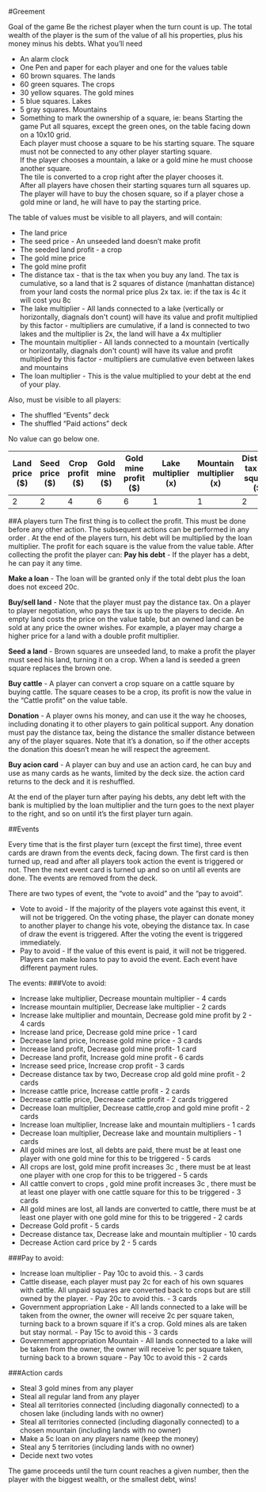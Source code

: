 #Greement

Goal of the game
Be the richest player when the turn count is up. The total wealth of the player is the sum of the value of all his 
properties, plus his money minus his debts.
What you’ll need
- An alarm clock
- One Pen and paper for each player and one for the values table
- 60 brown squares. The lands
- 60 green squares. The crops
- 30 yellow squares. The gold mines
- 5 blue squares. Lakes
- 5 gray squares. Mountains
- Something to mark the ownership of a square, ie: beans
Starting the game
Put all squares, except the green ones, on the table facing down on a 10x10 grid.   
Each player must choose a square to be his starting square. The square must not be connected to any other 
player starting square.  
If the player chooses a mountain, a lake or a gold mine he must choose another square.  
The tile is converted to a crop right after the player chooses it.  
After all players have chosen their starting squares turn all squares up. The player will have to buy 
the chosen square, so if a player chose a gold mine or land, he will have to pay the starting price.   


The table of values must be visible to all players, and will contain:
- The land price
- The seed price - An unseeded land doesn’t make profit
- The seeded land profit - a crop
- The gold mine price
- The gold mine profit 
- The distance tax -   that is the tax when you buy any land. The tax is cumulative, so a land that 
is 2 squares of distance (manhattan distance) from your land costs the normal price plus 2x tax. ie: 
if the tax is 4c it will cost you 8c
- The lake multiplier  - All lands connected to a lake (vertically or horizontally, diagnals don't count) 
will have its value and profit multiplied by this factor - multipliers are cumulative, 
if a land is connected to two lakes and the multiplier is 2x, the land will have a 4x multiplier
- The mountain multiplier - All lands connected to a mountain (vertically or horizontally, diagnals 
don't count) will have its value and profit multiplied by this factor - multipliers are 
cumulative even between lakes and mountains
- The loan multiplier - This is the value multiplied to your debt at the end of your play.

Also, must be visible to all players:
- The shuffled “Events” deck
- The shuffled “Paid actions” deck

No value can go below one.

|Land price ($)|Seed price ($)|Crop profit ($)|Gold mine ($)|Gold mine profit ($)|Lake multiplier (x)|Mountain multiplier (x)|Distance tax(per square) ($)|Loan multiplier (x)|Cattle price ($)|Cattle profit ($)|Action card ($)|
|--------------|--------------|---------------|-------------|--------------------|-------------------|-----------------------|----------------------------|-------------------|----------------|-----------------|---------------|
|2             |2             |4              |6            |6                   |1                  |1                      |2                           |2                  |8               |8                |15             |

##A players turn
The first thing is to collect the profit. This must be done before any 
other action. The subsequent
actions can be performed in any order . At the end of the players turn, his debt will be multiplied by 
the loan multiplier.
The profit for each square is the value from the value table. 
After collecting the profit the player can:
**Pay his debt** - If the player has a debt, he can pay it any time.  

**Make a loan** - The loan will be granted only if the total debt plus the loan does not exceed 20c.  

**Buy/sell land** - Note that the player must pay the distance tax. 
On a player to player negotiation, who pays the tax is up to the players to decide. An empty land costs 
the price on the value table, 
but an owned land can be sold at any price the owner wishes. For example, a player may charge a higher 
price for a land with a double profit multiplier.  

**Seed a land** - Brown squares are unseeded land, to make a profit the player must seed his land, turning 
it on a crop. When a land is seeded a green square replaces the brown one.  

**Buy cattle** - A player can convert a crop square on a cattle square by buying cattle. The square ceases to 
be a crop, its profit is now the value in the “Cattle profit” on the value table.  

**Donation** - A player owns his money, and can use it the way he chooses, including donating it to other 
players to gain political support. Any donation must pay the 
distance tax, being the distance the smaller distance between any of the player squares. Note that it’s a 
donation, so if the other accepts the donation this doesn’t 
mean he will respect the agreement.  

**Buy acion card** - A player can buy and use an action card, he can buy and use as many cards as he wants, 
limited by the deck size.  the action card returns to the deck and it is reshuffled.

At the end of the player turn after paying his debts, any debt left with the bank is multiplied by the loan 
multiplier and the turn goes to the next player to the right, and so on until it’s the first player turn again.

##Events

Every time that is the first player turn (except the first time), three event cards are drawn from the 
events deck, facing down. The first card is then turned up, 
read and after all players took action the event is triggered or not. Then the next event card is turned 
up and so on until all events are done. 
The events are removed from the deck.    

There are two types of event, the “vote to avoid” and the “pay to avoid”.
- Vote to avoid - If the majority of the players vote against this event, it will not be triggered. On the 
voting phase, the player can donate money to another 
player to change his vote, obeying the distance tax. In case of draw the event is triggered. After the 
voting the event is triggered immediately.
- Pay to avoid - If the value of this event is paid, it will not be triggered. Players can make loans to 
pay to avoid the event. Each event have different payment rules.

The events:
###Vote to avoid:
- Increase lake multiplier, Decrease mountain multiplier - 4 cards
- Increase mountain multiplier, Decrease lake multiplier  - 2 cards
- Increase lake multiplier and mountain, Decrease gold mine profit by 2 - 4 cards
- Increase land price, Decrease gold mine price - 1 card
- Decrease land price, Increase gold mine price - 3 cards
- Increase land profit, Decrease gold mine profit- 1 card
- Decrease land profit, Increase gold mine profit - 6 cards
- Increase seed price, Increase crop profit - 3 cards
- Decrease distance tax by two, Decrease crop ald gold mine profit - 2 cards
- Increase cattle price, Increase cattle profit - 2 cards
- Decrease cattle price, Decrease cattle profit - 2 cards triggered
- Decrease loan multiplier, Decrease cattle,crop and gold mine profit - 2 cards
- Increase loan multiplier, Increase lake and mountain multipliers - 1 cards
- Decrease loan multiplier, Decrease lake and mountain multipliers - 1 cards
- All gold mines are lost, all debts are paid, there must be at least one player with one gold mine for 
this to be triggered - 5 cards
- All crops are lost, gold mine profit increases 3c , there must be at least one player with one crop for 
this to be triggered - 5 cards
- All cattle convert to crops , gold mine profit increases 3c , there must be at least one player with one 
cattle square for this to be triggered - 3 cards
- All gold mines are lost, all lands are converted to cattle, there must be at least one player with one 
gold mine for this to be triggered - 2 cards
- Decrease Gold profit - 5 cards
- Decrease distance tax, Decrease lake and mountain multiplier - 10  cards
- Decrease Action card price by 2 - 5 cards

###Pay to avoid:
- Increase loan multiplier - Pay 10c to avoid this. - 3 cards
- Cattle disease, each player must pay 2c for each of his own squares with cattle. All unpaid squares are 
converted back to crops but are still owned by the player. - Pay 20c to avoid this. - 3 cards
- Government appropriation Lake - All lands connected to a lake will be taken from the owner, the owner 
will receive 2c per square taken, turning back to a 
brown square if it's a crop. Gold mines als are taken but stay normal. - Pay 15c to avoid 
this - 3 cards
- Government appropriation Mountain - All lands connected to a lake will be taken from the owner, the 
owner will receive 1c per square taken, turning back to a 
brown square - Pay 10c to avoid this - 2 cards

###Action cards
- Steal 3 gold mines from any player
- Steal all regular land from any player
- Steal all territories connected (including diagonally connected) to a chosen lake (including lands with no owner)
- Steal all territories connected (including diagonally connected) to a chosen mountain (including lands with no owner)
- Make a 5c loan on any players name (keep the money)
- Steal any 5 territories (including lands with no owner)
- Decide next two votes

The game proceeds until the turn count reaches a given number, then the player with the biggest wealth, or the smallest debt, wins!